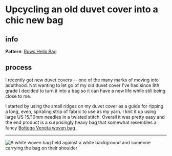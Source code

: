 # Upcycling an old duvet cover into a chic new bag

## info
**Pattern**: [Rows Helix Bag](https://www.rowsknitwear.com/product-page/helix-bag-knitting-pattern)


## process
I recently got new duvet covers -- one of the many marks of moving into adulthood. Not wanting to let go of my old duvet cover I've had since 8th grade I decided to turn it into a bag so it can have a new life while still being close to me.

I started by using the small ridges on my duvet cover as a guide for ripping a long, even, spiraling strip of fabric to use as my yarn. I knit it up using large US 15/10mm needles in a twisted stitch. Overall it was pretty easy and the end product is a surprisingly heavy bag that somewhat resembles a fancy [Bottega Veneta woven bag](https://www.therealreal.com/products/women/handbags/hobos/bottega-veneta-leather-veneta-hobo-large-n7k31?utm_source=pinterest&utm_medium=organic+shopping&utm_product=BOT279964).

------

![A white woven bag held against a white background and someone carrying the bag on their shoulder](img/journal/duvetBag/duvet-bag.png)